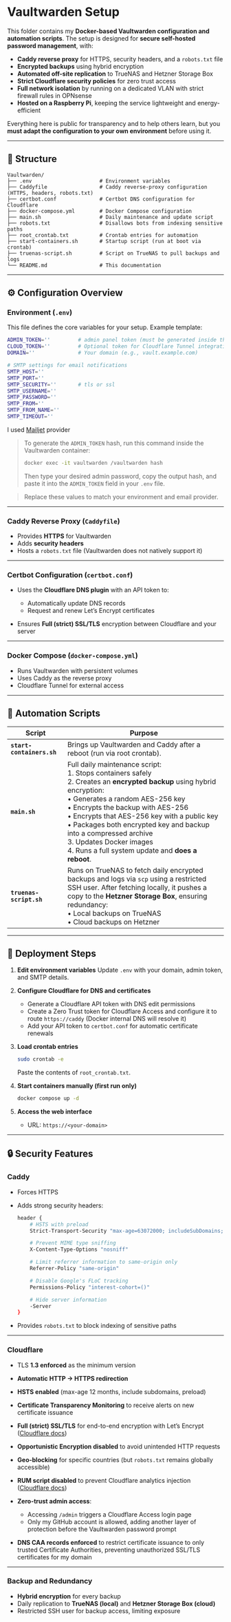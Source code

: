 # Vaultwarden Setup

This folder contains my **Docker-based Vaultwarden configuration and automation scripts**.
The setup is designed for **secure self-hosted password management**, with:

* **Caddy reverse proxy** for HTTPS, security headers, and a `robots.txt` file
* **Encrypted backups** using hybrid encryption
* **Automated off-site replication** to TrueNAS and Hetzner Storage Box
* **Strict Cloudflare security policies** for zero trust access
* **Full network isolation** by running on a dedicated VLAN with strict firewall rules in OPNsense
* **Hosted on a Raspberry Pi**, keeping the service lightweight and energy-efficient

Everything here is public for transparency and to help others learn, but you **must adapt the configuration to your own environment** before using it.

---

## 📂 Structure

```
Vaultwarden/
├── .env                      # Environment variables
├── Caddyfile                 # Caddy reverse-proxy configuration (HTTPS, headers, robots.txt)
├── certbot.conf              # Certbot DNS configuration for Cloudflare
├── docker-compose.yml        # Docker Compose configuration
├── main.sh                   # Daily maintenance and update script
├── robots.txt                # Disallows bots from indexing sensitive paths
├── root_crontab.txt          # Crontab entries for automation
├── start-containers.sh       # Startup script (run at boot via crontab)
├── truenas-script.sh         # Script on TrueNAS to pull backups and logs
└── README.md                 # This documentation
```

---

## ⚙️ Configuration Overview

### **Environment (`.env`)**

This file defines the core variables for your setup.
Example template:

```bash
ADMIN_TOKEN=''         # admin panel token (must be generated inside the Vaultwarden Docker image because it outputs a password hash)
CLOUD_TOKEN=''         # Optional token for Cloudflare Tunnel integration
DOMAIN=''              # Your domain (e.g., vault.example.com)

# SMTP settings for email notifications
SMTP_HOST=''
SMTP_PORT=''
SMTP_SECURITY=''       # tls or ssl
SMTP_USERNAME=''
SMTP_PASSWORD=''
SMTP_FROM=''
SMTP_FROM_NAME=''
SMTP_TIMEOUT=''
```
I used [Mailjet](https://www.mailjet.com) provider

> To generate the `ADMIN_TOKEN` hash, run this command inside the Vaultwarden container:
>
> ```bash
> docker exec -it vaultwarden /vaultwarden hash
> ```
>
> Then type your desired admin password, copy the output hash, and paste it into the `ADMIN_TOKEN` field in your `.env` file.

> Replace these values to match your environment and email provider.

---

### **Caddy Reverse Proxy (`Caddyfile`)**

* Provides **HTTPS** for Vaultwarden
* Adds **security headers**
* Hosts a `robots.txt` file (Vaultwarden does not natively support it)

---

### **Certbot Configuration (`certbot.conf`)**

* Uses the **Cloudflare DNS plugin** with an API token to:

  * Automatically update DNS records
  * Request and renew Let’s Encrypt certificates
* Ensures **Full (strict) SSL/TLS** encryption between Cloudflare and your server

---

### **Docker Compose (`docker-compose.yml`)**

* Runs Vaultwarden with persistent volumes
* Uses Caddy as the reverse proxy
* Cloudflare Tunnel for external access

---

## 🔄 Automation Scripts

| Script                    | Purpose                                                                                                                                                                                                                                                                                                                                                                                                                                                          |
| ------------------------- | ---------------------------------------------------------------------------------------------------------------------------------------------------------------------------------------------------------------------------------------------------------------------------------------------------------------------------------------------------------------------------------------------------------------------------------------------------------------- |
| **`start-containers.sh`** | Brings up Vaultwarden and Caddy after a reboot (run via root crontab).                                                                                                                                                                                                                                                                                                                                                                                           |
| **`main.sh`**             | Full daily maintenance script:<br>1. Stops containers safely<br>2. Creates an **encrypted backup** using hybrid encryption:<br>   • Generates a random AES-256 key<br>   • Encrypts the backup with AES-256<br>   • Encrypts that AES-256 key with a public key<br>   • Packages both encrypted key and backup into a compressed archive<br>3. Updates Docker images<br>4. Runs a full system update and **does a reboot**. |
| **`truenas-script.sh`**   | Runs on TrueNAS to fetch daily encrypted backups and logs via `scp` using a restricted SSH user. After fetching locally, it pushes a copy to the **Hetzner Storage Box**, ensuring redundancy:<br>• Local backups on TrueNAS<br>• Cloud backups on Hetzner                                                                                                                                                                                                       |

---

## 🚀 Deployment Steps

1. **Edit environment variables**
   Update `.env` with your domain, admin token, and SMTP details.

2. **Configure Cloudflare for DNS and certificates**

   * Generate a Cloudflare API token with DNS edit permissions
   * Create a Zero Trust token for Cloudflare Access and configure it to route `https://caddy` (Docker internal DNS will resolve it)
   * Add your API token to `certbot.conf` for automatic certificate renewals

3. **Load crontab entries**

   ```bash
   sudo crontab -e
   ```

   Paste the contents of `root_crontab.txt`.

4. **Start containers manually (first run only)**

   ```bash
   docker compose up -d
   ```

5. **Access the web interface**

   * URL: `https://<your-domain>`

---

## 🔒 Security Features

### **Caddy**

* Forces HTTPS
* Adds strong security headers:

  ```bash
  header {
      # HSTS with preload
      Strict-Transport-Security "max-age=63072000; includeSubDomains; preload"

      # Prevent MIME type sniffing
      X-Content-Type-Options "nosniff"

      # Limit referrer information to same-origin only
      Referrer-Policy "same-origin"

      # Disable Google's FLoC tracking
      Permissions-Policy "interest-cohort=()"

      # Hide server information
      -Server
  }
  ```
* Provides `robots.txt` to block indexing of sensitive paths

---

### **Cloudflare**

* TLS **1.3 enforced** as the minimum version
* **Automatic HTTP → HTTPS redirection**
* **HSTS enabled** (max-age 12 months, include subdomains, preload)
* **Certificate Transparency Monitoring** to receive alerts on new certificate issuance
* **Full (strict) SSL/TLS** for end-to-end encryption with Let’s Encrypt ([Cloudflare docs](https://developers.cloudflare.com/ssl/origin-configuration/ssl-modes/full-strict/))
* **Opportunistic Encryption disabled** to avoid unintended HTTP requests
* **Geo-blocking** for specific countries (but `robots.txt` remains globally accessible)
* **RUM script disabled** to prevent Cloudflare analytics injection ([Cloudflare docs](https://developers.cloudflare.com/speed/speed-test/rum-beacon/))
* **Zero-trust admin access**:

  * Accessing `/admin` triggers a Cloudflare Access login page
  * Only my GitHub account is allowed, adding another layer of protection before the Vaultwarden password prompt
* **DNS CAA records enforced** to restrict certificate issuance to only trusted Certificate Authorities, preventing unauthorized SSL/TLS certificates for my domain

---

### **Backup and Redundancy**

* **Hybrid encryption** for every backup
* Daily replication to **TrueNAS (local)** and **Hetzner Storage Box (cloud)**
* Restricted SSH user for backup access, limiting exposure
